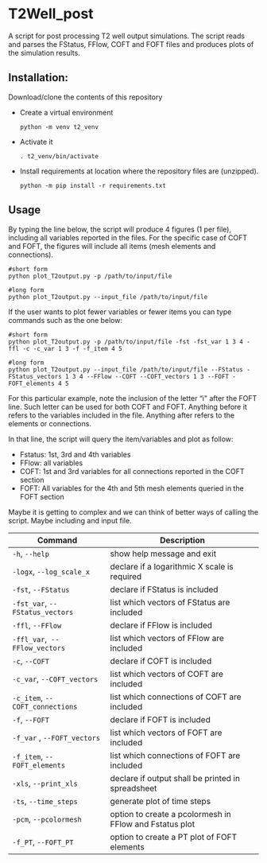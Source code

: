 # T2Well_post

A script for post processing T2 well output simulations.
The script reads and parses the FStatus, FFlow, COFT and FOFT files and produces plots of the simulation results.

## Installation:

Download/clone the contents of this repository

- Create a virtual environment
  ```shell
  python -m venv t2_venv
  ```
- Activate it
  ```shell
  . t2_venv/bin/activate
  ```
- Install requirements at location where the repository files are (unzipped).
  ```shell
  python -m pip install -r requirements.txt
  ```

## Usage

By typing the line below, the script will produce 4 figures (1 per file), including all variables reported in the files. For the specific case of COFT and FOFT, the figures will include all items (mesh elements and connections).

```shell
#short form
python plot_T2output.py -p /path/to/input/file

#long form
python plot_T2output.py --input_file /path/to/input/file
```

If the user wants to plot fewer variables or fewer items you can type commands such as the one below:

```shell
#short form
python plot_T2output.py -p /path/to/input/file -fst -fst_var 1 3 4 -ffl -c -c_var 1 3 -f -f_item 4 5

#long form
python plot_T2output.py --input_file /path/to/input/file --FStatus -FStatus_vectors 1 3 4 --FFlow --COFT --COFT_vectors 1 3 --FOFT -FOFT_elements 4 5
```

For this particular example, note the inclusion of the letter “i" after the FOFT line. Such letter can be used for both COFT and FOFT. Anything before it refers to the variables included in the file. Anything after refers to the elements or connections.

In that line, the script will query the item/variables and plot as follow:

- Fstatus: 1st, 3rd and 4th variables
- FFlow: all variables
- COFT: 1st and 3rd variables for all connections reported in the COFT section
- FOFT: All variables for the 4th and 5th  mesh elements queried in the FOFT section

Maybe it is getting to complex and we can think of better ways of calling the script. Maybe including and input file.

| Command                             | Description                                             |
| ----------------------------------- | ------------------------------------------------------- |
| `-h`, `--help`                  | show help message and exit                              |
| `-logx`, `--log_scale_x`        | declare if a logarithmic X scale is required            |
| `-fst`, `--FStatus`             | declare if FStatus is included                          |
| `-fst_var`, `--FStatus_vectors` | list which vectors of FStatus are included              |
| `-ffl`, `--FFlow`               | declare if FFlow is included                            |
| `-ffl_var`,` --FFlow_vectors`   | list which vectors of FFlow are included                |
| `-c`, `--COFT`                  | declare if COFT is included                             |
| `-c_var`, `--COFT_vectors`      | list which vectors of COFT are included                 |
| `-c_item`, `--COFT_connections` | list which connections of COFT are included             |
| `-f`, `--FOFT`                  | declare if FOFT is included                             |
| `-f_var` , `--FOFT_vectors`     | list which vectors of FOFT are included                 |
| `-f_item`, `--FOFT_elements`    | list which connections of FOFT are included             |
| `-xls`, `--print_xls`           | declare if output shall be printed in spreadsheet       |
| `-ts`, `--time_steps`           | generate plot of time steps                             |
| `-pcm`, `--pcolormesh`          | option to create a pcolormesh in FFlow and Fstatus plot |
| `-f_PT`, `--FOFT_PT`            | option to create a PT plot of FOFT elements             |
